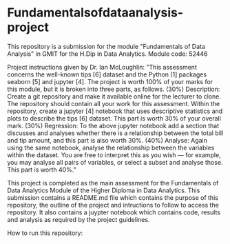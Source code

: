 # Fundamentalsofdataanalysis-project

This repository is a submission for the module "Fundamentals of Data Analysis" in GMIT for the H.Dip in Data Analytics.
Module code: 52446

Project instructions given by Dr. Ian McLoughlin:
"This assessment concerns the well-known tips [6] dataset and the Python [1] packages seaborn [5] and jupyter [4]. The project is worth 100% of your marks for this module, but it is broken into three parts, as follows. 
(30%) Description: Create a git repository and make it available online for the lecturer to clone. The repository should contain all your work for this assessment. Within the repository, create a jupyter [4] notebook that uses descriptive statistics and plots to describe the tips [6] dataset. This part is worth 30% of your overall mark. 
(30%) Regression: To the above jupyter notebook add a section that discusses and analyses whether there is a relationship between the total bill and tip amount, and this part is also worth 30%.
(40%) Analyse: Again using the same notebook, analyse the relationship between the variables within the dataset. You are free to interpret this as you wish — for example, you may analyse all pairs of variables, or select a subset and analyse those. This part is worth 40%."

This project is completed as the main assessment for the Fundamentals of Data Analytics Module of the Higher Diploma in Data Analytics.
This submission contains a README.md file which contains the purpose of this repository, the outline of the project and intructions to follow to access the repository. It also contains a juypter notebook which contains code, results and analysis as required by the project guidelines.

How to run this repository:
